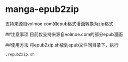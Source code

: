 # manga-epub2zip
支持来源自volmoe.com的epub格式漫画转换为zip格式

##注意事项
目前仅支持来源自volmoe.com的部分epub漫画

##使用方法
将epub2zip.sh放到epub文件同目录下，执行
```bash
./epub2zip.sh
```

